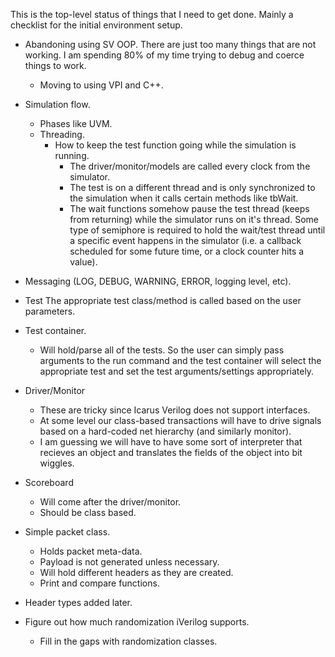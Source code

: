 This is the top-level status of things that I need to get done.
Mainly a checklist for the initial environment setup.

- Abandoning using SV OOP. There are just too many things that are not working.
  I am spending 80% of my time trying to debug and coerce things to work.
  - Moving to using VPI and C++.

- Simulation flow.
  - Phases like UVM.
  - Threading.
    - How to keep the test function going while the simulation is running.
      - The driver/monitor/models are called every clock from the simulator.
      - The test is on a different thread and is only synchronized to the 
        simulation when it calls certain methods like tbWait.
      - The wait functions somehow pause the test thread (keeps from returning)
        while the simulator runs on it's thread.
        Some type of semiphore is required to hold the wait/test thread
        until a specific event happens in the simulator (i.e. a callback
        scheduled for some future time, or a clock counter hits a value).
- Messaging (LOG, DEBUG, WARNING, ERROR, logging level, etc).
- Test
  The appropriate test class/method is called based on the user parameters.
- Test container.
  - Will hold/parse all of the tests. So the user can simply pass arguments
    to the run command and the test container will select the appropriate test
    and set the test arguments/settings appropriately.

- Driver/Monitor
  - These are tricky since Icarus Verilog does not support interfaces.
  - At some level our class-based transactions will have to drive signals
    based on a hard-coded net hierarchy (and similarly monitor).
  - I am guessing we will have to have some sort of interpreter that recieves
    an object and translates the fields of the object into bit wiggles.

- Scoreboard
  - Will come after the driver/monitor.
  - Should be class based.

- Simple packet class.
  - Holds packet meta-data.
  - Payload is not generated unless necessary.
  - Will hold different headers as they are created.
  - Print and compare functions.
- Header types added later.
- Figure out how much randomization iVerilog supports.
  - Fill in the gaps with randomization classes.

